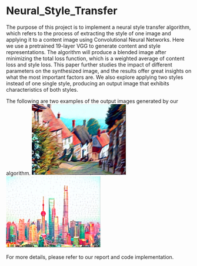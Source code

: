# Neural_Style_Transfer

The purpose of this project is to implement a neural style transfer algorithm, which refers to the process of extracting the style of one image and applying it to a content image using Convolutional Neural Networks. Here we use a pretrained 19-layer VGG to generate content and style representations. The algorithm will produce a blended image after minimizing the total loss function, which is a weighted average
of content loss and style loss. This paper further studies the impact of different parameters on the synthesized image, and the results offer great insights on what the most important factors are. We also explore applying two styles instead of one single style, producing an output image that exhibits characteristics of both styles.

The following are two examples of the output images generated by our algorithm.
<img src="https://github.com/xhqkatrina/Neural_Style_Transfer/blob/master/example_1.PNG" width="256">
<img src="https://github.com/xhqkatrina/Neural_Style_Transfer/blob/master/example_2.PNG" width="256">

For more details, please refer to our report and code implementation.
